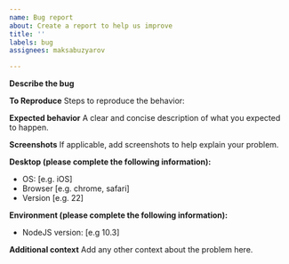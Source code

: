 ```yaml
---
name: Bug report
about: Create a report to help us improve
title: ''
labels: bug
assignees: maksabuzyarov

---
```


**Describe the bug**


**To Reproduce**
Steps to reproduce the behavior:


**Expected behavior**
A clear and concise description of what you expected to happen.

**Screenshots**
If applicable, add screenshots to help explain your problem.

**Desktop (please complete the following information):**
 - OS: [e.g. iOS]
 - Browser [e.g. chrome, safari]
 - Version [e.g. 22]

**Environment (please complete the following information):**
- NodeJS version: [e.g 10.3]

**Additional context**
Add any other context about the problem here.
